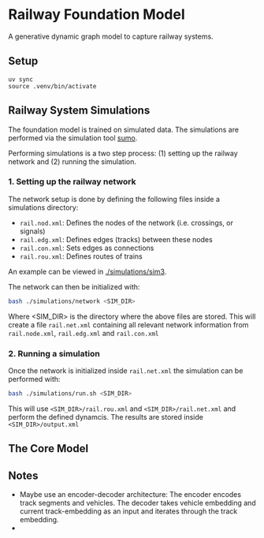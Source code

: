 # Railway Foundation Model

A generative dynamic graph model to capture railway systems.


## Setup

```
uv sync
source .venv/bin/activate
```

## Railway System Simulations

The foundation model is trained on simulated data. The simulations are performed via the simulation tool [sumo](https://sumo.dlr.de/docs/index.html).

Performing simulations is a two step process: (1) setting up the railway network and (2) running the simulation.

### 1. Setting up the railway network

The network setup is done by defining the following files inside a simulations directory:

- `rail.nod.xml`: Defines the nodes of the network (i.e. crossings, or signals)
- `rail.edg.xml`: Defines edges (tracks) between these nodes
- `rail.con.xml`: Sets edges as connections
- `rail.rou.xml`: Defines routes of trains

An example can be viewed in [./simulations/sim3](./simulations/sim3/).

The network can then be initialized with:

```bash
bash ./simulations/network <SIM_DIR>
```

Where <SIM_DIR> is the directory where the above files are stored. This will create a file `rail.net.xml` containing all relevant network information from `rail.node.xml`, `rail.edg.xml` and `rail.con.xml`

### 2. Running a simulation

Once the network is initialized inside `rail.net.xml` the simulation can be performed with:

```bash
bash ./simulations/run.sh <SIM_DIR>
```

This will use `<SIM_DIR>/rail.rou.xml` and `<SIM_DIR>/rail.net.xml` and perform the defined dynamcis. The results are stored inside `<SIM_DIR>/output.xml`

## The Core Model


## Notes

 - Maybe use an encoder-decoder architecture: The encoder encodes track segments and vehicles. The decoder takes vehicle embedding and current track-embedding as an input and iterates through the track embedding.
 - 